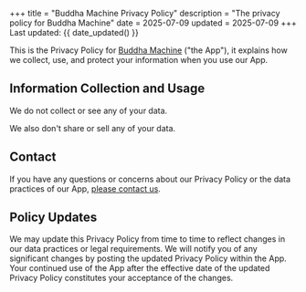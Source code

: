 +++
title = "Buddha Machine Privacy Policy"
description = "The privacy policy for Buddha Machine"
date = 2025-07-09
updated = 2025-07-09
+++
Last updated: {{ date_updated() }}

This is the Privacy Policy for [Buddha Machine](/buddha-machine) ("the App"), it explains how we collect, use, and protect your information when you use our App.

## Information Collection and Usage

We do not collect or see any of your data.

We also don't share or sell any of your data.

## Contact

If you have any questions or concerns about our Privacy Policy or the data practices of our App, [please contact us](/contact).

## Policy Updates

We may update this Privacy Policy from time to time to reflect changes in our data practices or legal requirements. We will notify you of any significant changes by posting the updated Privacy Policy within the App. Your continued use of the App after the effective date of the updated Privacy Policy constitutes your acceptance of the changes.